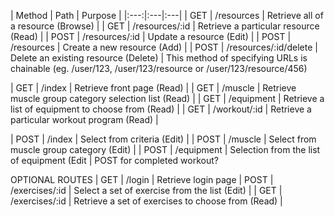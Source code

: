 | Method | Path | Purpose | |:---:|:---|:---|
| GET | /resources | Retrieve all of a resource (Browse) |
| GET | /resources/:id | Retrieve a particular resource (Read) |
| POST | /resources/:id | Update a resource (Edit) |
| POST | /resources | Create a new resource (Add) |
| POST | /resources/:id/delete | Delete an existing resource (Delete) |
This method of specifying URLs is chainable (eg. /user/123, /user/123/resource or /user/123/resource/456)

| GET | /index | Retrieve front page (Read) |
| GET | /muscle | Retrieve muscle group category selection list (Read) |
| GET | /equipment | Retrieve a list of equipment to choose from (Read) |
| GET | /workout/:id | Retrieve a particular workout program (Read) |

| POST | /index | Select from criteria (Edit) |
| POST | /muscle | Select from muscle group category (Edit) |
| POST | /equipment | Selection from the list of equipment (Edit |
POST for completed workout?

OPTIONAL ROUTES
| GET | /login | Retrieve login page
| POST | /exercises/:id | Select a set of exercise from the list (Edit) |
| GET | /exercises/:id | Retrieve a set of exercises to choose from (Read) |
